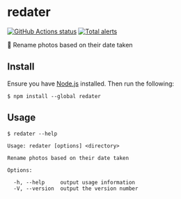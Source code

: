 # redater

[![GitHub Actions status](https://github.com/screendriver/redater/workflows/CI/badge.svg)](https://github.com/screendriver/redater/actions)
[![Total alerts](https://img.shields.io/lgtm/alerts/github/screendriver/redater.svg)](https://lgtm.com/projects/g/screendriver/redater/alerts/)

📸 Rename photos based on their date taken

## Install

Ensure you have [Node.js](https://nodejs.org) installed. Then run the following:

```
$ npm install --global redater
```

## Usage

```
$ redater --help

Usage: redater [options] <directory>

Rename photos based on their date taken

Options:

  -h, --help     output usage information
  -V, --version  output the version number
```
